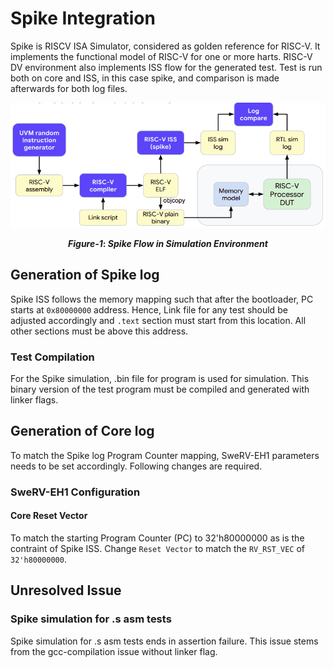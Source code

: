 # Spike Integration 
Spike is RISCV ISA Simulator, considered as golden reference for RISC-V. It implements the functional model of RISC-V for one or more harts. RISC-V DV environment also implements ISS flow for the generated test. Test is run both on core and ISS, in this case spike, and comparison is made afterwards for both log files.

<p align="center">
  <img width="560" height="200" src="img/spike.png" >
</p><div align='center'> <b><i>Figure-1</i>: <i>Spike Flow in Simulation Environment</i></b> </div> 
 
<p></p>

## Generation of Spike log 
Spike ISS follows the memory mapping such that after the bootloader, PC starts at `0x80000000` address. Hence, Link file for any test should be adjusted accordingly and `.text` section must start from this location. All other sections must be above this address. 
### Test Compilation
For the Spike simulation, .bin file for program is used for simulation. This binary version of the test program must be compiled and generated with linker flags.

## Generation of Core log
To match the Spike log Program Counter mapping, SweRV-EH1 parameters needs to be set accordingly. Following changes are required.   
### SweRV-EH1 Configuration
#### Core Reset Vector
To match the starting Program Counter (PC) to 32'h80000000 as is the contraint of Spike ISS. Change `Reset Vector` to match the `RV_RST_VEC` of `32'h80000000`.

## Unresolved Issue
### Spike simulation for .s asm tests
Spike simulation for .s asm tests ends in assertion failure. This issue stems from the gcc-compilation issue without linker flag.








